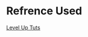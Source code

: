  <h1>Refrence Used</h1>
<a href="https://www.youtube.com/playlist?list=PLLnpHn493BHFfs3Uj5tvx17mXk4B4ws4p">Level Up Tuts</a>
